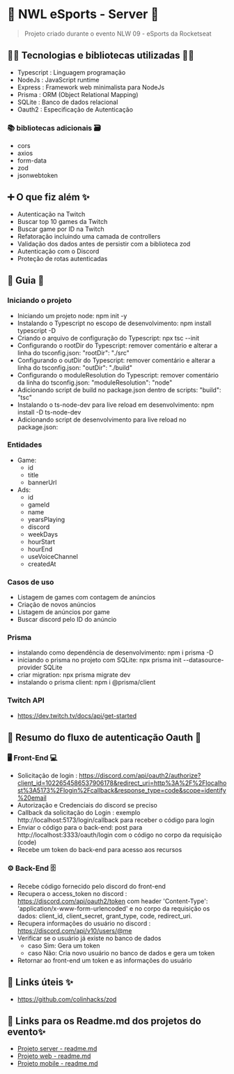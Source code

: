 # 🚀 NWL eSports - Server 🚀

> Projeto criado durante o evento NLW 09 - eSports da Rocketseat

## 👨‍💻 Tecnologias e bibliotecas utilizadas 👩‍💻

- Typescript : Linguagem programação
- NodeJs : JavaScript runtime
- Express : Framework web minimalista para NodeJs
- Prisma : ORM (Object Relational Mapping)
- SQLite : Banco de dados relacional
- Oauth2 : Especificação de Autenticação

### 📚 bibliotecas adicionais 🗃️

- cors
- axios
- form-data
- zod
- jsonwebtoken

## ➕ O que fiz além ✨

- Autenticação na Twitch
- Buscar top 10 games da Twitch
- Buscar game por ID na Twitch
- Refatoração incluindo uma camada de controllers
- Validação dos dados antes de persistir com a biblioteca zod
- Autenticação com o Discord
- Proteção de rotas autenticadas

## 📃 Guia 📖

### Iniciando o projeto

- Iniciando um projeto node: npm init -y
- Instalando o Typescript no escopo de desenvolvimento: npm install typescript -D
- Criando o arquivo de configuração do Typescript: npx tsc --init
- Configurando o rootDir do Typescript:
  remover comentário e alterar a linha do tsconfig.json: "rootDir": "./src"
- Configurando o outDir do Typescript:
  remover comentário e alterar a linha do tsconfig.json: "outDir": "./build"
- Configurando o moduleResolution do Typescript:
  remover comentário da linha do tsconfig.json: "moduleResolution": "node"
- Adicionando script de build no package.json dentro de scripts: "build": "tsc"
- Instalando o ts-node-dev para live reload em desenvolvimento: npm install -D ts-node-dev
- Adicionando script de desenvolvimento para live reload no package.json:

### Entidades

- Game:
  - id
  - title
  - bannerUrl
- Ads:
  - id
  - gameId
  - name
  - yearsPlaying
  - discord
  - weekDays
  - hourStart
  - hourEnd
  - useVoiceChannel
  - createdAt

### Casos de uso

- Listagem de games com contagem de anúncios
- Criação de novos anúncios
- Listagem de anúncios por game
- Buscar discord pelo ID do anúncio

### Prisma

- instalando como dependência de desenvolvimento: npm i prisma -D
- iniciando o prisma no projeto com SQLite: npx prisma init --datasource-provider SQLite
- criar migration: npx prisma migrate dev
- instalando o prisma client: npm i @prisma/client

### Twitch API

- https://dev.twitch.tv/docs/api/get-started

## 🔐 Resumo do fluxo de autenticação Oauth 🚫

### 🖥️ Front-End 💻

- Solicitação de login : https://discord.com/api/oauth2/authorize?client_id=1022654586537906178&redirect_uri=http%3A%2F%2Flocalhost%3A5173%2Flogin%2Fcallback&response_type=code&scope=identify%20email
- Autorização e Credenciais do discord se preciso
- Callback da solicitação do Login : exemplo http://localhost:5173/login/callback para receber o código para login
- Enviar o código para o back-end: post para http://localhost:3333/oauth/login com o código no corpo da requisição (code)
- Recebe um token do back-end para acesso aos recursos

### ⚙️ Back-End 🗄️

- Recebe código fornecido pelo discord do front-end
- Recupera o access_token no discord : https://discord.com/api/oauth2/token com header
  'Content-Type': 'application/x-www-form-urlencoded' e no corpo da requisição os dados:
  client_id, client_secret, grant_type, code, redirect_uri.
- Recupera informações do usuário no discord : https://discord.com/api/v10/users/@me
- Verificar se o usuário já existe no banco de dados
  - caso Sim: Gera um token
  - caso Não: Cria novo usuário no banco de dados e gera um token
- Retornar ao front-end um token e as informações do usuário

## 🔗 Links úteis ✨

- https://github.com/colinhacks/zod

## 🔗 Links para os Readme.md dos projetos do evento✨

- [Projeto server - readme.md](server/README.md)
- [Projeto web - readme.md](web/README.md)
- [Projeto mobile - readme.md](mobile/README.md)
